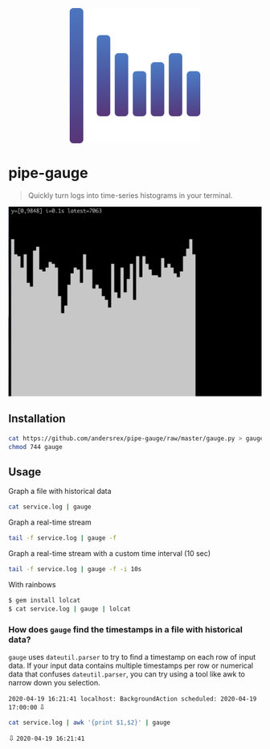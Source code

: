 <p align="center">
  <a href="https://github.com/andersrex/pipe-gauge">
    <img src="https://github.com/andersrex/pipe-gauge/raw/master/gauge.png" width="260"/>
  </a>
</p>

# pipe-gauge

> Quickly turn logs into time-series histograms in your terminal.

<img src="https://github.com/andersrex/pipe-gauge/raw/master/screenshot.png" width="520" />


## Installation 

```bash
cat https://github.com/andersrex/pipe-gauge/raw/master/gauge.py > gauge
chmod 744 gauge
```

## Usage

Graph a file with historical data
```bash
cat service.log | gauge
```

Graph a real-time stream
```bash
tail -f service.log | gauge -f
```

Graph a real-time stream with a custom time interval (10 sec)
```bash
tail -f service.log | gauge -f -i 10s
```

With rainbows

```bash
$ gem install lolcat
$ cat service.log | gauge | lolcat
```

### How does `gauge` find the timestamps in a file with historical data?

`gauge` uses `dateutil.parser` to try to find a timestamp on each row of input data. If your input data contains multiple timestamps per row or numerical data that confuses `dateutil.parser`, you can try using a tool like awk to narrow down you selection.



`2020-04-19 16:21:41 localhost: BackgroundAction scheduled: 2020-04-19 17:00:00`
⇩
```bash
cat service.log | awk '{print $1,$2}' | gauge
```
⇩
`2020-04-19 16:21:41`



